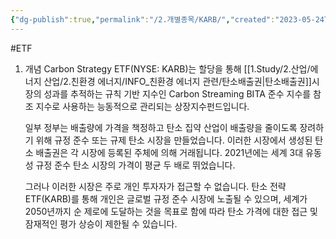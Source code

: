 ```yaml
---
{"dg-publish":true,"permalink":"/2.개별종목/KARB/","created":"2023-05-24T14:58:50.729+09:00","updated":"2025-06-03T20:05:59.711+09:00"}
---
```


#ETF


1. 개념
	Carbon Strategy ETF(NYSE: KARB)는 할당을 통해 [[1.Study/2.산업/에너지 산업/2.친환경 에너지/INFO_친환경 에너지 관련/탄소배출권\|탄소배출권]]시장의 성과를 추적하는 규칙 기반 지수인 Carbon Streaming BITA 준수 지수를 참조 지수로 사용하는 능동적으로 관리되는 상장지수펀드입니다. 

	일부 정부는 배출량에 가격을 책정하고 탄소 집약 산업이 배출량을 줄이도록 장려하기 위해 규정 준수 또는 규제 탄소 시장을 만들었습니다. 이러한 시장에서 생성된 탄소 배출권은 각 시장에 등록된 주체에 의해 거래됩니다. 2021년에는 세계 3대 유동성 규정 준수 탄소 시장의 가격이 평균 두 배로 뛰었습니다.

	그러나 이러한 시장은 주로 개인 투자자가 접근할 수 없습니다. 탄소 전략 ETF(KARB)를 통해 개인은 글로벌 규정 준수 시장에 노출될 수 있으며, 세계가 2050년까지 순 제로에 도달하는 것을 목표로 함에 따라 탄소 가격에 대한 접근 및 잠재적인 평가 상승이 제한될 수 있습니다.
